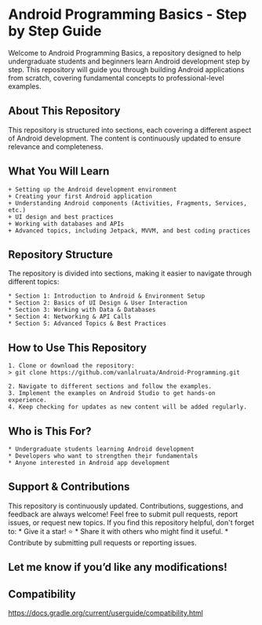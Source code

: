 # Android Programming Basics - Step by Step Guide
Welcome to Android Programming Basics, a repository designed to help undergraduate students and beginners learn Android development step by step. This repository will guide you through building Android applications from scratch, covering fundamental concepts to professional-level examples.

## About This Repository
This repository is structured into sections, each covering a different aspect of Android development. The content is continuously updated to ensure relevance and completeness.


## What You Will Learn
    + Setting up the Android development environment
    + Creating your first Android application
    + Understanding Android components (Activities, Fragments, Services, etc.)
    + UI design and best practices
    + Working with databases and APIs
    + Advanced topics, including Jetpack, MVVM, and best coding practices

## Repository Structure
The repository is divided into sections, making it easier to navigate through different topics:

    * Section 1: Introduction to Android & Environment Setup
    * Section 2: Basics of UI Design & User Interaction
    * Section 3: Working with Data & Databases
    * Section 4: Networking & API Calls
    * Section 5: Advanced Topics & Best Practices

## How to Use This Repository
    1. Clone or download the repository:
    > git clone https://github.com/vanlalruata/Android-Programming.git

    2. Navigate to different sections and follow the examples.
    3. Implement the examples on Android Studio to get hands-on experience.
    4. Keep checking for updates as new content will be added regularly.

## Who is This For?
    * Undergraduate students learning Android development
    * Developers who want to strengthen their fundamentals
    * Anyone interested in Android app development

## Support & Contributions
This repository is continuously updated. Contributions, suggestions, and feedback are always welcome! Feel free to submit pull requests, report issues, or request new topics. If you find this repository helpful, don't forget to:
    * Give it a star! ⭐
    * Share it with others who might find it useful.
    * Contribute by submitting pull requests or reporting issues.

## Let me know if you’d like any modifications!

## Compatibility
https://docs.gradle.org/current/userguide/compatibility.html

